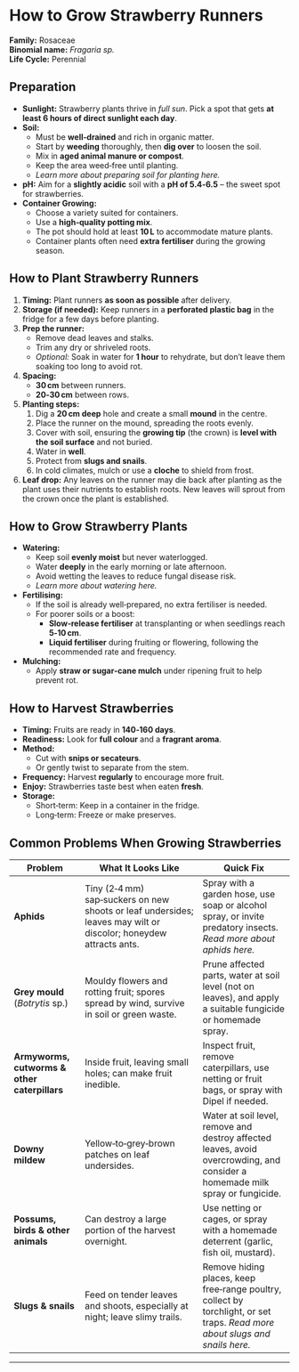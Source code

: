 # How to Grow Strawberry Runners

**Family:** Rosaceae  
**Binomial name:** _Fragaria sp._  
**Life Cycle:** Perennial  

## Preparation

- **Sunlight:** Strawberry plants thrive in *full sun*. Pick a spot that gets **at least 6 hours of direct sunlight each day**.  
- **Soil:**  
  - Must be **well‑drained** and rich in organic matter.  
  - Start by **weeding** thoroughly, then **dig over** to loosen the soil.  
  - Mix in **aged animal manure or compost**.  
  - Keep the area weed‑free until planting.  
  - *Learn more about preparing soil for planting here.*  
- **pH:** Aim for a **slightly acidic** soil with a **pH of 5.4‑6.5** – the sweet spot for strawberries.  
- **Container Growing:**  
  - Choose a variety suited for containers.  
  - Use a **high‑quality potting mix**.  
  - The pot should hold at least **10 L** to accommodate mature plants.  
  - Container plants often need **extra fertiliser** during the growing season.

## How to Plant Strawberry Runners

1. **Timing:** Plant runners **as soon as possible** after delivery.  
2. **Storage (if needed):** Keep runners in a **perforated plastic bag** in the fridge for a few days before planting.  
3. **Prep the runner:**  
   - Remove dead leaves and stalks.  
   - Trim any dry or shriveled roots.  
   - *Optional:* Soak in water for **1 hour** to rehydrate, but don’t leave them soaking too long to avoid rot.  
4. **Spacing:**  
   - **30 cm** between runners.  
   - **20‑30 cm** between rows.  
5. **Planting steps:**  
   1. Dig a **20 cm deep** hole and create a small **mound** in the centre.  
   2. Place the runner on the mound, spreading the roots evenly.  
   3. Cover with soil, ensuring the **growing tip** (the crown) is **level with the soil surface** and not buried.  
   4. Water in **well**.  
   5. Protect from **slugs and snails**.  
   6. In cold climates, mulch or use a **cloche** to shield from frost.  
6. **Leaf drop:** Any leaves on the runner may die back after planting as the plant uses their nutrients to establish roots. New leaves will sprout from the crown once the plant is established.

## How to Grow Strawberry Plants

- **Watering:**  
  - Keep soil **evenly moist** but never waterlogged.  
  - Water **deeply** in the early morning or late afternoon.  
  - Avoid wetting the leaves to reduce fungal disease risk.  
  - *Learn more about watering here.*  
- **Fertilising:**  
  - If the soil is already well‑prepared, no extra fertiliser is needed.  
  - For poorer soils or a boost:  
    - **Slow‑release fertiliser** at transplanting or when seedlings reach **5‑10 cm**.  
    - **Liquid fertiliser** during fruiting or flowering, following the recommended rate and frequency.  
- **Mulching:**  
  - Apply **straw or sugar‑cane mulch** under ripening fruit to help prevent rot.

## How to Harvest Strawberries

- **Timing:** Fruits are ready in **140‑160 days**.  
- **Readiness:** Look for **full colour** and a **fragrant aroma**.  
- **Method:**  
  - Cut with **snips or secateurs**.  
  - Or gently twist to separate from the stem.  
- **Frequency:** Harvest **regularly** to encourage more fruit.  
- **Enjoy:** Strawberries taste best when eaten **fresh**.  
- **Storage:**  
  - Short‑term: Keep in a container in the fridge.  
  - Long‑term: Freeze or make preserves.

## Common Problems When Growing Strawberries

| Problem | What It Looks Like | Quick Fix |
|---------|--------------------|-----------|
| **Aphids** | Tiny (2‑4 mm) sap‑suckers on new shoots or leaf undersides; leaves may wilt or discolor; honeydew attracts ants. | Spray with a garden hose, use soap or alcohol spray, or invite predatory insects. *Read more about aphids here.* |
| **Grey mould** (_Botrytis_ sp.) | Mouldy flowers and rotting fruit; spores spread by wind, survive in soil or green waste. | Prune affected parts, water at soil level (not on leaves), and apply a suitable fungicide or homemade spray. |
| **Armyworms, cutworms & other caterpillars** | Inside fruit, leaving small holes; can make fruit inedible. | Inspect fruit, remove caterpillars, use netting or fruit bags, or spray with Dipel if needed. |
| **Downy mildew** | Yellow‑to‑grey‑brown patches on leaf undersides. | Water at soil level, remove and destroy affected leaves, avoid overcrowding, and consider a homemade milk spray or fungicide. |
| **Possums, birds & other animals** | Can destroy a large portion of the harvest overnight. | Use netting or cages, or spray with a homemade deterrent (garlic, fish oil, mustard). |
| **Slugs & snails** | Feed on tender leaves and shoots, especially at night; leave slimy trails. | Remove hiding places, keep free‑range poultry, collect by torchlight, or set traps. *Read more about slugs and snails here.* |

---